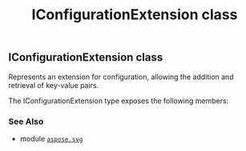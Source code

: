 ﻿---
title: IConfigurationExtension class
second_title: Aspose.SVG for Python via .NET API References
description: 
type: docs
weight: 40
url: /python-net/aspose.svg/iconfigurationextension/
is_root: false
---

## IConfigurationExtension class

Represents an extension for configuration, allowing the addition and retrieval of key-value pairs.



The IConfigurationExtension type exposes the following members:


### See Also
* module [`aspose.svg`](..)
